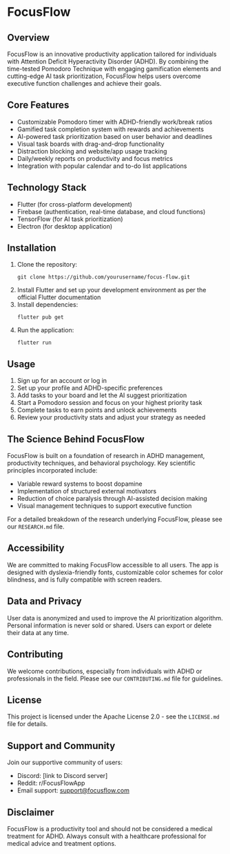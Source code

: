 
# FocusFlow

## Overview
FocusFlow is an innovative productivity application tailored for individuals with Attention Deficit Hyperactivity Disorder (ADHD). By combining the time-tested Pomodoro Technique with engaging gamification elements and cutting-edge AI task prioritization, FocusFlow helps users overcome executive function challenges and achieve their goals.

## Core Features
- Customizable Pomodoro timer with ADHD-friendly work/break ratios
- Gamified task completion system with rewards and achievements
- AI-powered task prioritization based on user behavior and deadlines
- Visual task boards with drag-and-drop functionality
- Distraction blocking and website/app usage tracking
- Daily/weekly reports on productivity and focus metrics
- Integration with popular calendar and to-do list applications

## Technology Stack
- Flutter (for cross-platform development)
- Firebase (authentication, real-time database, and cloud functions)
- TensorFlow (for AI task prioritization)
- Electron (for desktop application)

## Installation
1. Clone the repository:
   ```
   git clone https://github.com/yourusername/focus-flow.git
   ```
2. Install Flutter and set up your development environment as per the official Flutter documentation
3. Install dependencies:
   ```
   flutter pub get
   ```
4. Run the application:
   ```
   flutter run
   ```

## Usage
1. Sign up for an account or log in
2. Set up your profile and ADHD-specific preferences
3. Add tasks to your board and let the AI suggest prioritization
4. Start a Pomodoro session and focus on your highest priority task
5. Complete tasks to earn points and unlock achievements
6. Review your productivity stats and adjust your strategy as needed

## The Science Behind FocusFlow
FocusFlow is built on a foundation of research in ADHD management, productivity techniques, and behavioral psychology. Key scientific principles incorporated include:

- Variable reward systems to boost dopamine
- Implementation of structured external motivators
- Reduction of choice paralysis through AI-assisted decision making
- Visual management techniques to support executive function

For a detailed breakdown of the research underlying FocusFlow, please see our `RESEARCH.md` file.

## Accessibility
We are committed to making FocusFlow accessible to all users. The app is designed with dyslexia-friendly fonts, customizable color schemes for color blindness, and is fully compatible with screen readers.

## Data and Privacy
User data is anonymized and used to improve the AI prioritization algorithm. Personal information is never sold or shared. Users can export or delete their data at any time.

## Contributing
We welcome contributions, especially from individuals with ADHD or professionals in the field. Please see our `CONTRIBUTING.md` file for guidelines.

## License
This project is licensed under the Apache License 2.0 - see the `LICENSE.md` file for details.

## Support and Community
Join our supportive community of users:
- Discord: [link to Discord server]
- Reddit: r/FocusFlowApp
- Email support: support@focusflow.com

## Disclaimer
FocusFlow is a productivity tool and should not be considered a medical treatment for ADHD. Always consult with a healthcare professional for medical advice and treatment options.
